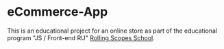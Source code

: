 # eCommerce-App
This is an educational project for an online store as part of the educational program "JS / Front-end RU" [Rolling Scopes School](https://rs.school/).